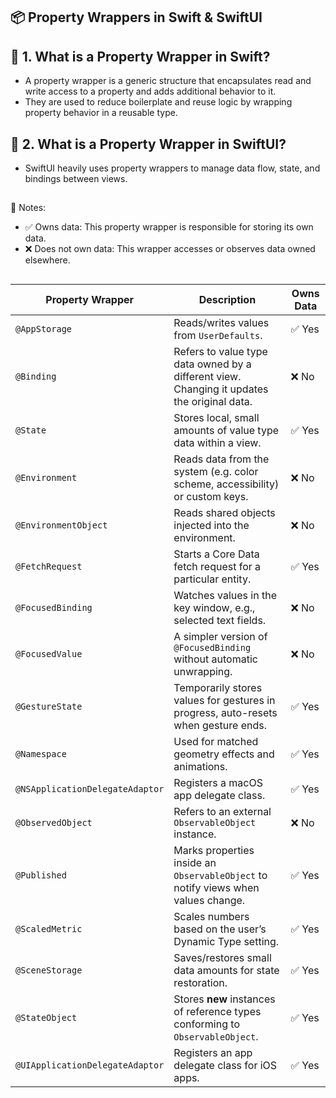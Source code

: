 ## **📦 Property Wrappers in Swift & SwiftUI**

## **🔹 1. What is a Property Wrapper in Swift?**

- A property wrapper is a generic structure that encapsulates read and write access to a property and adds additional behavior to it.
- They are used to reduce boilerplate and reuse logic by wrapping property behavior in a reusable type.


## **🔹 2. What is a Property Wrapper in SwiftUI?**

- SwiftUI heavily uses property wrappers to manage data flow, state, and bindings between views.
##
📘 Notes:
- ✅ Owns data: This property wrapper is responsible for storing its own data.
- ❌ Does not own data: This wrapper accesses or observes data owned elsewhere.

##
| Property Wrapper                | Description                                                                                 | Owns Data |
| ------------------------------- | ------------------------------------------------------------------------------------------- | --------- |
| `@AppStorage`                   | Reads/writes values from `UserDefaults`.                                                    | ✅ Yes     |
| `@Binding`                      | Refers to value type data owned by a different view. Changing it updates the original data. | ❌ No      |
| `@State`                        | Stores local, small amounts of value type data within a view.                               | ✅ Yes     |
| `@Environment`                  | Reads data from the system (e.g. color scheme, accessibility) or custom keys.               | ❌ No      |
| `@EnvironmentObject`            | Reads shared objects injected into the environment.                                         | ❌ No      |
| `@FetchRequest`                 | Starts a Core Data fetch request for a particular entity.                                   | ✅ Yes     |
| `@FocusedBinding`               | Watches values in the key window, e.g., selected text fields.                               | ❌ No      |
| `@FocusedValue`                 | A simpler version of `@FocusedBinding` without automatic unwrapping.                        | ❌ No      |
| `@GestureState`                 | Temporarily stores values for gestures in progress, auto-resets when gesture ends.          | ✅ Yes     |
| `@Namespace`                    | Used for matched geometry effects and animations.                                           | ✅ Yes     |
| `@NSApplicationDelegateAdaptor` | Registers a macOS app delegate class.                                                       | ✅ Yes     |
| `@ObservedObject`               | Refers to an external `ObservableObject` instance.                                          | ❌ No      |
| `@Published`                    | Marks properties inside an `ObservableObject` to notify views when values change.           | ✅ Yes     |
| `@ScaledMetric`                 | Scales numbers based on the user’s Dynamic Type setting.                                    | ✅ Yes     |
| `@SceneStorage`                 | Saves/restores small data amounts for state restoration.                                    | ✅ Yes     |
| `@StateObject`                  | Stores **new** instances of reference types conforming to `ObservableObject`.               | ✅ Yes     |
| `@UIApplicationDelegateAdaptor` | Registers an app delegate class for iOS apps.                                               | ✅ Yes     |

##
